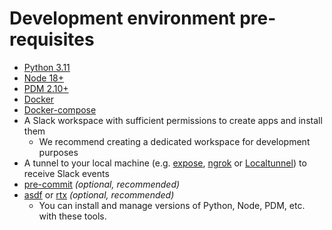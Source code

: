 # Development environment pre-requisites

- [Python 3.11](https://www.python.org/downloads/)
- [Node 18+](https://nodejs.org/en/download)
- [PDM 2.10+](https://pdm-project.org/latest/)
- [Docker](https://docs.docker.com/engine/install/)
- [Docker-compose](https://github.com/docker/compose?tab=readme-ov-file#where-to-get-docker-compose)
- A Slack workspace with sufficient permissions to create apps and install them
  - We recommend creating a dedicated workspace for development purposes
- A tunnel to your local machine (e.g. [expose](https://expose.dev/), [ngrok](https://ngrok.com/) or [Localtunnel](https://theboroer.github.io/localtunnel-www/)) to receive Slack events
- [pre-commit](https://pre-commit.com/#install) _(optional, recommended)_
- [asdf](https://asdf-vm.com/#/core-manage-asdf-vm) or [rtx](https://github.com/jdx/rtx) _(optional, recommended)_
  - You can install and manage versions of Python, Node, PDM, etc. with these tools.


